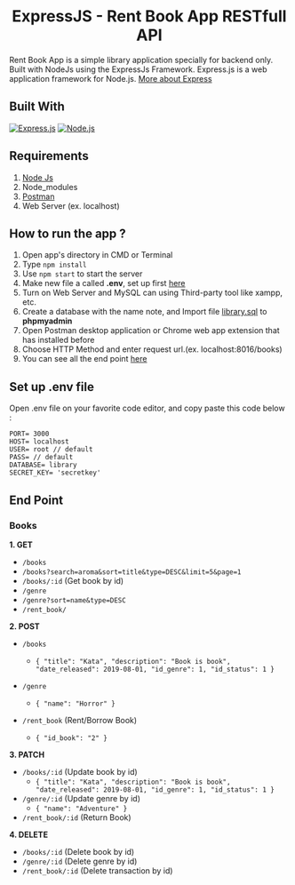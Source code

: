 <h1 align="center">ExpressJS - Rent Book App RESTfull API</h1>



Rent Book App is a simple library application specially for backend only. Built with NodeJs using the ExpressJs Framework.
Express.js is a web application framework for Node.js. [More about Express](https://en.wikipedia.org/wiki/Express.js)
## Built With
[![Express.js](https://img.shields.io/badge/Express.js-4.x-orange.svg?style=rounded-square)](https://expressjs.com/en/starter/installing.html)
[![Node.js](https://img.shields.io/badge/Node.js-v.10.16-green.svg?style=rounded-square)](https://nodejs.org/)

## Requirements
1. <a href="https://nodejs.org/en/download/">Node Js</a>
2. Node_modules
3. <a href="https://www.getpostman.com/">Postman</a>
4. Web Server (ex. localhost)

## How to run the app ?
1. Open app's directory in CMD or Terminal
2. Type `npm install`
3. Use `npm start` to start the server
4. Make new file a called **.env**, set up first [here](#set-up-env-file)
5. Turn on Web Server and MySQL can using Third-party tool like xampp, etc.
6. Create a database with the name note, and Import file [library.sql](library.sql) to **phpmyadmin**
7. Open Postman desktop application or Chrome web app extension that has installed before
8. Choose HTTP Method and enter request url.(ex. localhost:8016/books)
9. You can see all the end point [here](#end-point)

## Set up .env file
Open .env file on your favorite code editor, and copy paste this code below :
```
PORT= 3000
HOST= localhost
USER= root // default
PASS= // default
DATABASE= library
SECRET_KEY= 'secretkey'
```

## End Point
### Books
**1. GET**
* `/books`
* `/books?search=aroma&sort=title&type=DESC&limit=5&page=1`
* `/books/:id` (Get book by id)
* `/genre`
* `/genre?sort=name&type=DESC`
* `/rent_book/` 


**2. POST**
* `/books`
   * ``` { "title": "Kata", "description": "Book is book", "date_released": 2019-08-01, "id_genre": 1, "id_status": 1 } ```

* `/genre`
    * ``` { "name": "Horror" } ```

* `/rent_book` (Rent/Borrow Book)
    * ``` { "id_book": "2" } ```

**3. PATCH**
* `/books/:id` (Update book by id)
   * ``` { "title": "Kata", "description": "Book is book", "date_released": 2019-08-01, "id_genre": 1, "id_status": 1 } ```
* `/genre/:id` (Update genre by id)
   * ``` { "name": "Adventure" } ```
* `/rent_book/:id` (Return Book)

**4. DELETE**
* `/books/:id` (Delete book by id)
* `/genre/:id` (Delete genre by id)
* `/rent_book/:id` (Delete transaction by id)
